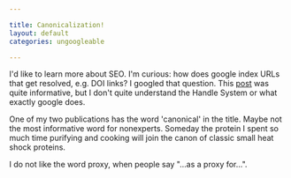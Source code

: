 ```yaml
---

title: Canonicalization!
layout: default
categories: ungoogleable

---
```


I'd like to learn more about SEO.
I'm curious:
how does google index URLs that get resolved, e.g. DOI links?
I googled that question.
This [post](http://go-to-hellman.blogspot.com/2010/05/long-handle-on-shortened-digital-object.html)
was quite informative,
but I don't quite understand the Handle System
or what exactly google does.

One of my two publications has the word 'canonical' in the title.
Maybe not the most informative word for nonexperts.
Someday the protein I spent so much time purifying and cooking will
join the canon of classic small heat shock proteins.

I do not like the word proxy,
when people say "...as a proxy for...".
